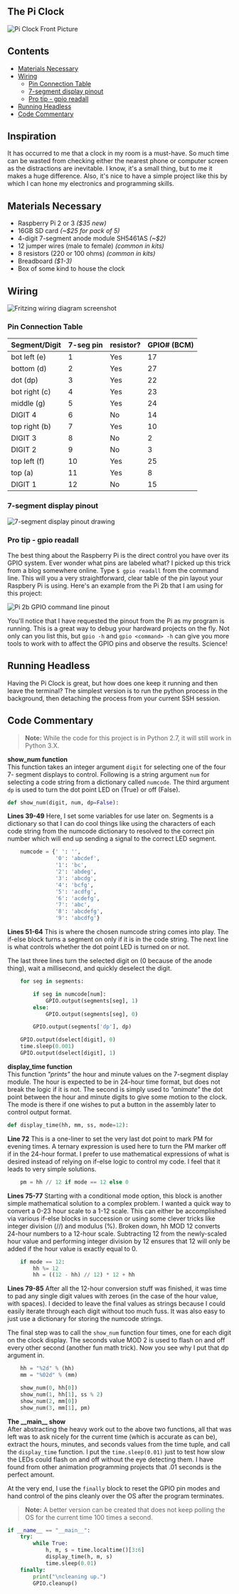 The Pi Clock
---

![Pi Clock Front Picture](https://github.com/JoshMarsden/python-projects/blob/master/pi-clock/photos/pi-clock-front.jpg)

## Contents

* [Materials Necessary](#materials-necessary)
* [Wiring](#wiring)
    - [Pin Connection Table](#pin-connection-table)
    - [7-segment display pinout](#7-segment-display-pinout)
    - [Pro tip - gpio readall](#pro-tip---gpio-readall)
* [Running Headless](#running-headless)
* [Code Commentary](#code-commentary)

## Inspiration

It has occurred to me that a clock in my room is a must-have. So much time can be 
wasted from checking either the nearest phone or computer screen as the 
distractions are inevitable. I know, it's a small thing, but to me it makes a 
huge difference. Also, it's nice to have a simple project like this by which I 
can hone my electronics and programming skills.

## Materials Necessary

* Raspberry Pi 2 or 3 _($35 new)_
* 16GB SD card _(~$25 for pack of 5)_
* 4-digit 7-segment anode module SH5461AS _(~$2)_
* 12 jumper wires (male to female) _(common in kits)_
* 8 resistors (220 or 100 ohms) _(common in kits)_
* Breadboard _($1-3)_
* Box of some kind to house the clock

## Wiring

![Fritzing wiring diagram screenshot](https://github.com/JoshMarsden/python-projects/blob/master/pi-clock/photos/fritzing-screenshot.png)

### Pin Connection Table

Segment/Digit | 7-seg pin | resistor? | GPIO# (BCM)
------------- | --------- | --------- | -----------
bot left (e) | 1 | Yes | 17
bottom (d) | 2 | Yes | 27
dot (dp) | 3 | Yes | 22
bot right (c) | 4 | Yes | 23
middle (g) | 5 | Yes | 24
DIGIT 4 | 6 | No | 14
top right (b) | 7 | Yes | 10
DIGIT 3 | 8 | No | 2
DIGIT 2 | 9 | No | 3
top left (f) | 10 | Yes | 25
top (a) | 11 | Yes | 8
DIGIT 1 | 12 | No | 15

### 7-segment display pinout

![7-segment display pinout drawing](https://github.com/JoshMarsden/python-projects/blob/master/pi-clock/photos/7-segment-pinout-drawing.jpg)

### Pro tip - gpio readall

The best thing about the Raspberry Pi is the direct control you have over its
GPIO system. Ever wonder what pins are labeled what? I picked up this trick from
a blog somewhere online. Type `$ gpio readall` from the command line. This will 
you a very straightforward, clear table of the pin layout your Raspbery Pi is 
using. Here's an example from the Pi 2b that I am using for this project:

![Pi 2b GPIO command line pinout](https://github.com/JoshMarsden/python-projects/blob/master/pi-clock/photos/gpio-readall-screenshot.png)

You'll notice that I have requested the pinout from the Pi as my program is 
running. This is a great way to debug your hardward projects on the fly. Not only
can you list this, but `gpio -h` and `gpio <command> -h` can give you more tools
to work with to affect the GPIO pins and observe the results. Science!


## Running Headless

Having the Pi Clock is great, but how does one keep it running and then leave the
terminal? The simplest version is to run the python process in the background, 
then detaching the process from your current SSH session.


## Code Commentary

> **Note:** While the code for this project is in Python 2.7, it will still work 
> in Python 3.X.

**show_num function**  
This function takes an integer argument `digit` for selecting one of the four 7-
segment displays to control. Following is a string argument `num` for selecting
a code string from a dictionary called `numcode`. The third argument `dp` is used
to turn the dot point LED on (True) or off (False).

```python
def show_num(digit, num, dp=False):
```

**Lines 39-49**
Here, I set some variables for use later on. Segments is a dictionary so that I
can do cool things like using the characters of each code string from the numcode
dictionary to resolved to the correct pin number which will end up sending a
signal to the correct LED segment.

```python
    numcode = {' ': '',
               '0': 'abcdef',
               '1': 'bc',
               '2': 'abdeg',
               '3': 'abcdg',
               '4': 'bcfg',
               '5': 'acdfg',
               '6': 'acdefg',
               '7': 'abc',
               '8': 'abcdefg',
               '9': 'abcdfg'}
```

**Lines 51-64**
This is where the chosen numcode string comes into play. The if-else block turns 
a segment on only if it is in the code string. The next line is what controls 
whether the dot point LED is turned on or not.

The last three lines turn the selected digit on (0 because of the anode thing), 
wait a millisecond, and quickly deselect the digit.

```python
    for seg in segments:

        if seg in numcode[num]:
            GPIO.output(segments[seg], 1)
        else:
            GPIO.output(segments[seg], 0)

        GPIO.output(segments['dp'], dp)

    GPIO.output(dselect[digit], 0)
    time.sleep(0.001)
    GPIO.output(dselect[digit], 1)
```


**display_time function**  
This function _"prints"_ the hour and minute values on the 7-segment display 
module. The hour is expected to be in 24-hour time format, but does not break the 
logic if it is not. The second is simply used to _"animate"_ the dot point between
the hour and minute digits to give some motion to the clock. The mode is there if 
one wishes to put a button in the assembly later to control output format.

```python
def display_time(hh, mm, ss, mode=12):
```

**Line 72**
This is a one-liner to set the very last dot point to mark PM for evening times. A
ternary expression is used here to turn the PM marker off if in the 24-hour 
format. I prefer to use mathematical expressions of what is desired instead of 
relying on if-else logic to control my code. I feel that it leads to very simple
solutions.

```python
    pm = hh // 12 if mode == 12 else 0
```

**Lines 75-77**
Starting with a conditional mode option, this block is another simple mathematical
solution to a complex problem. I wanted a quick way to convert a 0-23 hour scale
to a 1-12 scale. This can either be accomplished via various if-else blocks in 
succession or using some clever tricks like integer division (//) and modulus (%).
Broken down, hh MOD 12 converts 24-hour numbers to a 12-hour scale. Subtracting 12
from the newly-scaled hour value and performing integer division by 12 ensures 
that 12 will only be added if the hour value is exactly equal to 0.

```python
    if mode == 12:
        hh %= 12
        hh = ((12 - hh) // 12) * 12 + hh
```

**Lines 79-85**
After all the 12-hour conversion stuff was finished, it was time to pad any single
digit values with zeroes (in the case of the hour value, with spaces). I decided
to leave the final values as strings because I could easily iterate through each
digit without too much fuss. It was also easy to just use a dictionary for storing
the numcode strings.

The final step was to call the `show_num` function four times, one for each digit
on the clock display. The seconds value MOD 2 is used to flash on and off every 
other second (another fun math trick). Now you see why I put that dp argument in.

```python
    hh = "%2d" % (hh)
    mm = "%02d" % (mm)

    show_num(0, hh[0])
    show_num(1, hh[1], ss % 2)
    show_num(2, mm[0])
    show_num(3, mm[1], pm)
```


**The \_\_main\_\_ show**  
After abstracting the heavy work out to the above two functions, all that was left
was to ask nicely for the current time (which is accurate as can be), extract the
hours, minutes, and seconds values from the time tuple, and call the 
`display_time` function. I put the `time.sleep(0.01)` just to test how slow the 
LEDs could flash on and off without the eye detecting them. I have found from 
other animation programming projects that .01 seconds is the perfect amount.

At the very end, I use the `finally` block to reset the GPIO pin modes and hand
control of the pins cleanly over the OS after the program terminates.

> **Note:** A better version can be created that does not keep polling the OS for 
> the current time 100 times a second.

```python
if __name__ == "__main__":
    try:
        while True:
            h, m, s = time.localtime()[3:6]
            display_time(h, m, s)
            time.sleep(0.01)
    finally:
        print("\ncleaning up.")
        GPIO.cleanup()
```
